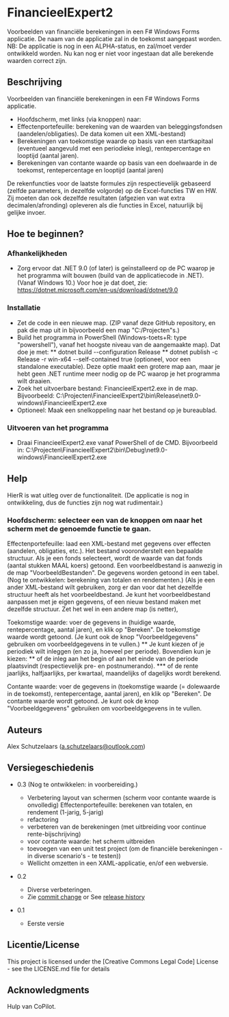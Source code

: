 # FinancieelExpert2

Voorbeelden van financiële berekeningen in een F# Windows Forms applicatie. De naam van de applicatie zal in de toekomst aangepast worden. NB: De applicatie is nog in een ALPHA-status, en zal/moet verder ontwikkeld worden. Nu kan nog er niet voor ingestaan dat alle berekende waarden correct zijn.

## Beschrijving

Voorbeelden van financiële berekeningen in een F# Windows Forms applicatie.

- Hoofdscherm, met links (via knoppen) naar:
- Effectenportefeuille: berekening van de waarden van beleggingsfondsen (aandelen/obligaties). De data komen uit een XML-bestand)
- Berekeningen van toekomstige waarde op basis van een startkapitaal (eventueel aangevuld met een periodieke inleg), rentepercentage en looptijd (aantal jaren).
- Berekeningen van contante waarde op basis van een doelwaarde in de toekomst, rentepercentage en looptijd (aantal jaren)

De rekenfuncties voor de laatste formules zijn respectievelijk gebaseerd (zelfde parameters, in dezelfde volgorde) op de Excel-functies TW en HW.
Zij moeten dan ook dezelfde resultaten (afgezien van wat extra decimalen/afronding) opleveren als die functies in Excel, natuurlijk bij gelijke invoer.

## Hoe te beginnen?

### Afhankelijkheden
* Zorg ervoor dat .NET 9.0 (of later) is geïnstalleerd op de PC waarop je het programma wilt bouwen (build van de applicatiecode in .NET). (Vanaf Windows 10.)
Voor hoe je dat doet, zie: https://dotnet.microsoft.com/en-us/download/dotnet/9.0

### Installatie
* Zet de code in een nieuwe map. (ZIP vanaf deze GitHub repository, en pak die map uit in bijvoorbeeld een map "C:/Projecten"s.)
* Build het programma in PowerShell (Windows-toets+R: type "powershell"), vanaf het hoogste niveau van de aangemaakte map). Dat doe je met:
** dotnet build --configuration Release
** dotnet publish -c Release -r win-x64 --self-contained true (optioneel, voor een standalone executable). Deze optie maakt een grotere map aan, maar je hebt geen .NET runtime meer nodig op de PC waarop je het programma wilt draaien.
* Zoek het uitvoerbare bestand: FinancieelExpert2.exe in de map. Bijvoorbeeld:  C:\Projecten\FinancieelExpert2\bin\Release\net9.0-windows\FinancieelExpert2.exe
* Optioneel: Maak een snelkoppeling naar het bestand op je bureaublad.

### Uitvoeren van het programma

* Draai FinancieelExpert2.exe vanaf PowerShell of de CMD. Bijvoorbeeld in: C:\Projecten\FinancieelExpert2\bin\Debug\net9.0-windows\FinancieelExpert2.exe


## Help

HierR is wat uitleg over de functionaliteit. (De applicatie is nog in ontwikkeling, dus de functies zijn nog wat rudimentair.)
### Hoofdscherm: selecteer een van de knoppen om naar het scherm met de genoemde functie te gaan.
Effectenportefeuille: laad een XML-bestand met gegevens over effecten (aandelen, obligaties, etc.).
Het bestand vooronderstelt een bepaalde structuur. Als je een fonds selecteert, wordt de waarde van dat fonds (aantal stukken MAAL koers) getoond.
Een voorbeeldbestand is aanwezig in de map "VoorbeeldBestanden". De gegevens worden getoond in een tabel.
(Nog te ontwikkelen: berekening van totalen en rendementen.)
(Als je een ander XML-bestand wilt gebruiken, zorg er dan voor dat het dezelfde structuur heeft als het voorbeeldbestand. Je kunt het voorbeeldbestand aanpassen met je eigen gegevens, of een nieuw bestand maken met dezelfde structuur. Zet het wel in een andere map (is netter),

Toekomstige waarde: voer de gegevens in (huidige waarde, rentepercentage, aantal jaren), en klik op "Bereken".
De toekomstige waarde wordt getoond. (Je kunt ook de knop "Voorbeeldgegevens" gebruiken om voorbeeldgegevens in te vullen.) 
** Je kunt kiezen of je periodiek wilt inleggen (en zo ja, hoeveel per periode).
Bovendien kun je kiezen:
** of de inleg aan het begin of aan het einde van de periode plaatsvindt (respectievelijk pre- en postnumerando).
*** of de rente jaarlijks, halfjaarlijks, per kwartaal, maandelijks of dagelijks wordt berekend.


Contante waarde: voer de gegevens in (toekomstige waarde (= dolewaarde in de toekomst), rentepercentage, aantal jaren), en klik op "Bereken". De contante waarde wordt getoond. Je kunt ook de knop "Voorbeeldgegevens" gebruiken om voorbeeldgegevens in te vullen.  

## Auteurs

Alex Schutzelaars (a.schutzelaars@outlook.com)

## Versiegeschiedenis
* 0.3
(Nog te ontwikkelen: in voorbereiding.)
   * Verbetering layout van schermen (scherm voor contante waarde is onvolledig)
    Effectenportefeuille: berekenen van totalen, en rendement (1-jarig, 5-jarig)
   * refactoring
   * verbeteren van de berekeningen (met uitbreiding voor continue rente-bijschrijving)
   * voor contante waarde: het scherm uitbreiden
   * toevoegen van een unit test project (om de financiële berekeningen - in diverse scenario's -  te testen))
   * Wellicht omzetten in een XAML-applicatie, en/of een webversie.

* 0.2
    * Diverse verbeteringen.
    * Zie [commit change]() or See [release history]()
* 0.1
    * Eerste versie

## Licentie/License

This project is licensed under the [Creative Commons Legal Code] License - see the LICENSE.md file for details

## Acknowledgments
Hulp van CoPilot.